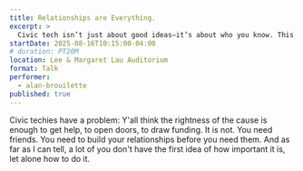 ```yaml
---
title: Relationships are Everything.
excerpt: >
  Civic tech isn’t just about good ideas—it’s about who you know. This talk shows why relationships matter and how to build them before you need them.
startDate: 2025-08-16T10:15:00-04:00
# duration: PT20M
location: Lee & Margaret Lau Auditorium
format: Talk
performer:
  - alan-brouilette
published: true
---
```


Civic techies have a problem: Y'all think the rightness of the cause is enough to get help, to open doors, to draw funding. It is not. You need friends. You need to build your relationships before you need them. And as far as I can tell, a lot of you don't have the first idea of how important it is, let alone how to do it.
